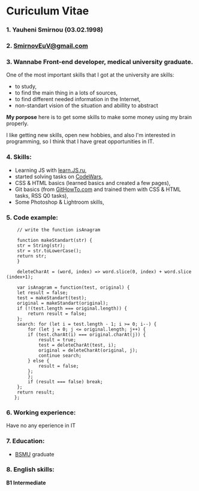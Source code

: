 # Curiculum Vitae

### 1. Yauheni Smirnou (03.02.1998)
### 2. SmirnovEuV@gmail.com
### 3. Wannabe Front-end developer, medical university graduate.
One of the most important skills that I got at the university are skills:  
* to study,
* to find the main thing in a lots of sources,
* to find different needed information in the Internet,
* non-standart vision of the situation and abillity to abstract

**My porpose** here is to get some skills to make some money using my brain properly. 
  
I like getting new skills, open new hobbies, and also I'm interested in programming, so I think that I have great opportunities in IT.
### 4. Skills:
* Learning JS with [learn.JS.ru](https://learn.javascript.ru/),
* started solving tasks on [CodeWars](https://www.codewars.com/),
* CSS & HTML basics (learned basics and created a few pages),
* Git basics (from [GitHowTo.com](https://githowto.com/ru) and trained them with CSS & HTML tasks, RSS Q0 tasks),
* Some Photoshop & Lightroom skills,
### 5. Code example:
```
    // write the function isAnagram

    function makeStandart(str) {
    str = String(str);
    str = str.toLowerCase();
    return str;
    }

    deleteCharAt = (word, index) => word.slice(0, index) + word.slice (index+1);

    var isAnagram = function(test, original) {
    let result = false;
    test = makeStandart(test);
    original = makeStandart(original);
    if (!(test.length === original.length)) {
        return result = false;
    };
    search: for (let i = test.length - 1; i >= 0; i--) {
        for (let j = 0; j <= original.length; j++) {
        if (test.charAt(i) === original.charAt(j)) {
            result = true;
            test = deleteCharAt(test, i);
            original = deleteCharAt(original, j);
            continue search;
        } else {
            result = false;
        };
        };
        if (result === false) break;
    };
    return result;
   };
```
### 6. Working experience:
Have no any eperience in IT
### 7. Education:
* [BSMU](https://www.bsmu.by/) graduate
### 8. English skills:
**B1 Intermediate**
